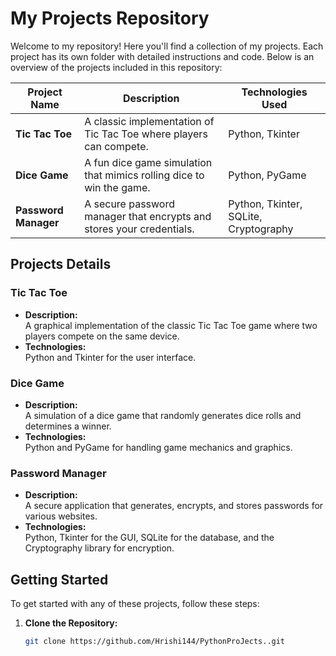 # My Projects Repository

Welcome to my repository! Here you'll find a collection of my projects. Each project has its own folder with detailed instructions and code. Below is an overview of the projects included in this repository:

| Project Name       | Description                                                             | Technologies Used                                |
|--------------------|-------------------------------------------------------------------------|-------------------------------------------------|
| **Tic Tac Toe**    | A classic implementation of Tic Tac Toe where players can compete.      | Python, Tkinter                                 |
| **Dice Game**      | A fun dice game simulation that mimics rolling dice to win the game.    | Python, PyGame                                  |
| **Password Manager** | A secure password manager that encrypts and stores your credentials. | Python, Tkinter, SQLite, Cryptography           |

## Projects Details

### Tic Tac Toe
- **Description:**  
  A graphical implementation of the classic Tic Tac Toe game where two players compete on the same device.
- **Technologies:**  
  Python and Tkinter for the user interface.

### Dice Game
- **Description:**  
  A simulation of a dice game that randomly generates dice rolls and determines a winner.
- **Technologies:**  
  Python and PyGame for handling game mechanics and graphics.

### Password Manager
- **Description:**  
  A secure application that generates, encrypts, and stores passwords for various websites.
- **Technologies:**  
  Python, Tkinter for the GUI, SQLite for the database, and the Cryptography library for encryption.

## Getting Started

To get started with any of these projects, follow these steps:

1. **Clone the Repository:**
   ```bash
   git clone https://github.com/Hrishi144/PythonProJects..git
